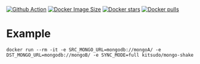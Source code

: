 [![Github Action](https://github.com/kitsudog/mongo-shake/actions/workflows/main.yml/badge.svg)](https://github.com/kitsudog/mongo-shake/actions/workflows/main.yml)
[![Docker Image Size](https://img.shields.io/docker/image-size/kitsudo/mongo-shake?sort=semver)](https://hub.docker.com/r/kitsudo/mongo-shake "Click to view the image on Docker Hub")
[![Docker stars](https://img.shields.io/docker/stars/kitsudo/mongo-shake.svg)](https://hub.docker.com/r/kitsudo/mongo-shake 'DockerHub')
[![Docker pulls](https://img.shields.io/docker/pulls/kitsudo/mongo-shake.svg)](https://hub.docker.com/r/kitsudo/mongo-shake 'DockerHub')

# Example
```
docker run --rm -it -e SRC_MONGO_URL=mongodb://mongoA/ -e DST_MONGO_URL=mongodb://mongoB/ -e SYNC_MODE=full kitsudo/mongo-shake
```
